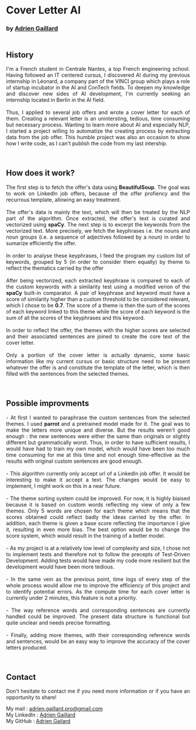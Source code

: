 # Cover Letter AI
### by [Adrien Gaillard](https://www.linkedin.com/in/AdrienGaillard/)</br></br>

## History

<p align="justify">
I'm a French student in Centrale Nantes, a top French engineering school. Having followed an IT centered cursus, I discovered AI during my previous internship in Léonard, a company part of the VINCI group which plays a role of startup incubator in the AI and ConTech fields. To deepen my knowledge and discover new sides of AI development, I'm currently seeking an internship located in Berlin in the AI field. </br></br> Thus, I applied to several job offers and wrote a cover letter for each of them. Creating a relevant letter is an unintersting, tedious, time consuming but necessary process. Wanting to learn more about AI and especially NLP, I started a project willing to automatize the creating process by extracting data from the job offer. This humble project was also an occasion to show how I write code, as I can't publish the code from my last intership.
</p></br>

## How does it work?

<p align="justify">
The first step is to fetch the offer's data using <b>BeautifulSoup</b>. The goal was to work on LinkedIn job offers, because of the offer profiency and the recurrous template, allowing an easy treatment.</br></br>The offer's data is mainly the text, which will then be treated by the NLP part of the algorithm. Once extracted, the offer's text is curated and vectorized using <b>spaCy</b>. The next step is to excerpt the keywords from the vectorized text. More precisely, we fetch the keyphrases i.e. the nouns and noun groups (i.e. a sequence of adjectives followed by a noun) in order to sumarize efficiently the offer.</br></br>In order to analyse these keyphrases, I feed the program my custom list of keywords, grouped by 5 (in order to consider them equally) by theme to reflect the thematics carried by the offer</br></br>After being vectorized, each extracted keyphrase is compared to each of the custom keywords with a similarity test using a modified verion of the <b>spaCy</b> built-in comparator. A pair of keyphrase and keyword must have a score of similarity higher than a custom threshold to be considered relevant, which I chose to be <b>0.7</b>. The score of a theme is then the sum of the scores of each keyword linked to this theme while the score of each keyword is the sum of all the scores of the keyphrases and this keyword.</br></br>In order to reflect the offer, the themes with the higher scores are selected and their associated sentences are joined to create the core text of the cover letter.</br></br>Only a portion of the cover letter is actually dynamic, some basic information like my current cursus or basic structure need to be present whatever the offer is and constitute the template of the letter, which is then filled with the sentences from the selected themes.
</p></br>

## Possible improvments

<p align="justify">
- At first I wanted to paraphrase the custom sentences from the selected themes. I used <b> parrot </b> and a pretrained model made for it. The goal was to make the letters more unique and diverse. But the results weren't good enough : the new sentences were either the same than originals or slightly different but grammatically worst. Thus, in order to have sufficient results, I would have had to train my own model, which would have been too much time consuming for me at this time and not enough time-effective as the results with original custom sentences are good enough.</br></br>- This algorithm currently only accept url of a LinkedIn job offer. It would be interesting to make it accept a text. The changes would be easy to implement, I might work on this in a near future.</br></br>- The theme sorting system could be improved. For now, it is highly biaised because it is based on custom words reflecting my view of only a few themes. Only 5 words are chosen for each theme which means that the scores obtained could reflect badly the ideas carried by the offer. In addition, each theme is given a base score reflecting the importance I give it, resulting in even more bias. The best option would be to change the score system, which would result in the training of a better model.</br></br>- As my project is at a relatively low level of complexity and size, I chose not to implement tests and therefore not to follow the precepts of Test-Driven Development. Adding tests would have made my code more resilient but the development would have been more tedious.</br></br>- In the same vein as the previous point, time logs of every step of the whole process would allow me to improve the efficiency of this project and to identify potential errors. As the compute time for each cover letter is currently under 2 minutes, this feature is not a priority.</br></br>- The way reference words and corresponding sentences are currently handled could be improved. The present data structure is functional but quite unclear and needs precise formatting.</br></br>- Finally, adding more themes, with their corresponding reference words and sentences, would be an easy way to improve the accuracy of the cover letters produced. 
</p></br>

## Contact

<p align="justify">
Don't hesitate to contact me if you need more information or if you have an opportunity to share!</br>
</p>

My mail : [adrien.gaillard.pro@gmail.com](mailto:adrien.gaillard.pro@gmail.com)</br>
My LinkedIn : [Adrien Gaillard](https://www.linkedin.com/in/AdrienGaillard/)</br>
My GitHub : [Adrien Gailard](https://github.com/AdrienGaill)